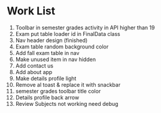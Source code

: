 # Work List #

1. Toolbar in semester grades activity in API higher than 19
2. Exam put table loader id in FinalData class
3. Nav header design (finished)
4. Exam table random background color 
5. Add fall exam table in nav
6. Make unused item in nav hidden
7. Add contact us
8. Add about app
9. Make details profile light
10. Remove al toast & replace it with snackbar
11. semester grades toolbar title color
12. Details profile back arrow
13. Review Subjects not working need debug